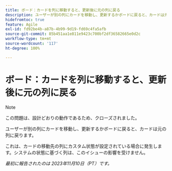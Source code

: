 ```yaml
---
title: ボード：カードを列に移動すると、更新後に元の列に戻る
description: ユーザーが別の列にカードを移動し、更新するかボードに戻ると、カードは元の列に戻ります。
hidefromtoc: true
feature: Agile
exl-id: fd92be4b-a87b-4b99-9d19-fd69c4fa5afb
source-git-commit: 85b451aa1e811e9423c700bf2df36582665e0d2c
workflow-type: tm+mt
source-wordcount: '117'
ht-degree: 100%

---
```


# ボード：カードを列に移動すると、更新後に元の列に戻る

>[!NOTE]
>
>この問題は、設計どおりの動作であるため、クローズされました。

ユーザーが別の列にカードを移動し、更新するかボードに戻ると、カードは元の列に戻ります。

これは、カードの移動先の列にカスタム状態が設定されている場合に発生します。システムの状態に基づく列は、このイシューの影響を受けません。

_最初に報告されたのは 2023年11月10日（PT）です。_

<!--CHECK ME - NO VIEWS APRIL-JUNE 2025(July 21 and 25)-->
